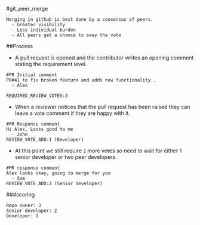 #git_peer_merge

```
Merging in github is best done by a consensus of peers.
  - Greater visibility
  - Less individual burden
  - All peers get a chance to sway the vote
```

##Process

- A pull request is opened and the contributor writes an opening comment stating the requirement level.

```
#PR Initial comment
PR#41 to fix broken feature and adds new functionality..
  - Alex

REQUIRED_REVIEW_VOTES:3
```

- When a reviewer notices that the pull request has been raised they can leave a vote comment if they are happy with it.

```
#PR Response comment
Hi Alex, Looks good to me
  - John
REVIEW_VOTE_ADD:1 (Developer)
```

- At this point we still require `2` more votes so need to wait for either 1 senior developer or two peer developers.

```
#PR response comment
Alex looks okay, going to merge for you
  - Sam
REVIEW_VOTE_ADD:2 (Senior developer)
```

###scoring
```
Repo owner: 3
Senior developer: 2
Developer: 1
```


